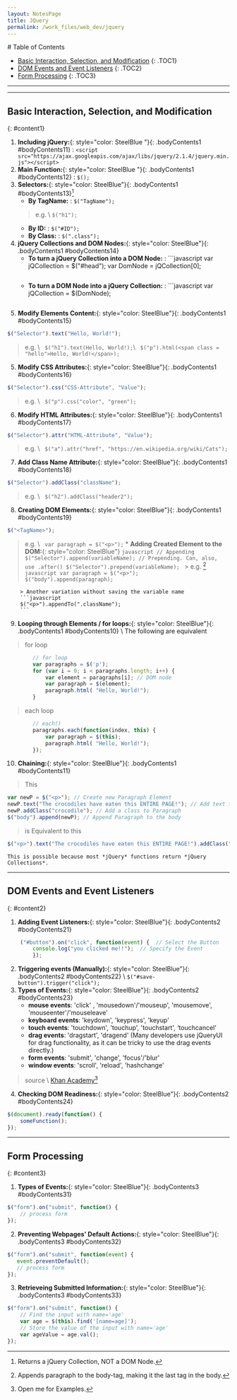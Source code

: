 ```yaml
---
layout: NotesPage
title: JQuery
permalink: /work_files/web_dev/jquery
---
```


<div markdown="1" class = "TOC">
# Table of Contents

  * [Basic Interaction, Selection, and Modification](#content1)
  {: .TOC1}
  * [DOM Events and Event Listeners](#content2)
  {: .TOC2}
  * [Form Processing](#content3)
  {: .TOC3}
</div>



***
***

## Basic Interaction, Selection, and Modification 
{: #content1}
1. **Including jQuery:**{: style="color: SteelBlue  "}{: .bodyContents1 #bodyContents11}
: ```<script src="https://ajax.googleapis.com/ajax/libs/jquery/2.1.4/jquery.min.js"></script>```
2. **Main Function:**{: style="color: SteelBlue  "}{: .bodyContents1 #bodyContents12}
: ```$();```
3. **Selectors:**{: style="color: SteelBlue"}{: .bodyContents1 #bodyContents13}[^1]
    * **By TagName:**
    :   ```$("TagName");```
    > e.g. \\
    ```$("h1");```
    * **By ID:**
    :   ```$("#ID");```
    * **By Class:**
    :   ```$(".class");```
4. **jQuery Collections and DOM Nodes:**{: style="color: SteelBlue"}{: .bodyContents1  #bodyContents14}
    * **To turn a jQuery Collection into a DOM Node:**
    :   ```javascript
        var jQCollection = $("#head");
        var DomNode = jQCollection[0];
        ```
    * **To turn a DOM Node into a jQuery Collection:**
    :   ```javascript
        var jQCollection = $(DomNode);
        ```
4. **Modify Elements Content:**{: style="color: SteelBlue"}{: .bodyContents1 #bodyContents15}
```javascript
$("Selector").text("Hello, World!");
```
> e.g. \\
``` $("h1").text(Hello, World!);```\\
``` $("p").html(<span class = "hello">Hello, World!</span>);```
5. **Modify CSS Attributes:**{: style="color: SteelBlue"}{: .bodyContents1 #bodyContents16}
```javascript
$("Selector").css("CSS-Attribute", "Value");
```
> e.g. \\
``` $("p").css("color", "green");```
6. **Modify HTML Attributes:**{: style="color: SteelBlue"}{: .bodyContents1 #bodyContents17}
```javascript
$("Selector").attr("HTML-Attribute", "Value");
```
> e.g. \\
``` $("a").attr("href", "https://en.wikipedia.org/wiki/Cats");```

7. **Add Class Name Attribute:**{: style="color: SteelBlue"}{: .bodyContents1 #bodyContents18}
```javascript
$("Selector").addClass("className");
```
> e.g. \\
``` $("h2").addClass("header2");```
8. **Creating DOM Elements:**{: style="color: SteelBlue"}{: .bodyContents1 #bodyContents19}
```javascript
$("<TagName>");
```
> e.g. \\
``` var paragraph = $("<p>");```
    * **Adding Created Element to the DOM:**{: style="color: SteelBlue"}
    ```javascript
    // Appending
    $("Selector").append(variableName);
    // Prepending. Can, also, use .after()
    $("Selector").prepend(variableName);
    ```
        > e.g. [^2]
        ```javascript
        var paragraph = $("<p>");
        $("body").append(paragraph);
        ```

        > Another variation without saving the variable name
        ```javascript
        $("<p>").appendTo(".className");
        ```
9. **Looping through Elements / for loops:**{: style="color: SteelBlue"}{: .bodyContents1 #bodyContents10} \\
The following are equivalent
> for loop
```javascript
        // for loop
        var paragraphs = $('p');
        for (var i = 0; i < paragraphs.length; i++) {
            var element = paragraphs[i]; // DOM node
            var paragraph = $(element);
            paragraph.html( "Hello, World!");
        }
```
> each loop
```javascript
        // each()
        paragraphs.each(function(index, this) {
            var paragraph = $(this);
            paragraph.html( "Hello, World!");
        });
```
10. **Chaining:**{: style="color: SteelBlue"}{: .bodyContents1 #bodyContents11}
> This
```javascript
var newP = $("<p>"); // Create new Paragraph Element
newP.text("The crocodiles have eaten this ENTIRE PAGE!"); // Add text to the created Paragraph
newP.addClass("crocodile"); // Add a class to Paragraph
$("body").append(newP); // Append Paragraph to the body
```
> is Equivalent to this
```javascript
$("<p>").text("The crocodiles have eaten this ENTIRE PAGE!").addClass("crocodile").appendTo("body");
```

    This is possible because most *jQuery* functions return *jQuery Collections*.




[^1]: Returns a jQuery Collection, NOT a DOM Node.
[^2]: Appends paragraph to the body-tag, making it the last tag in the body.
[^3]: Open me for Examples.
***

## DOM Events and Event Listeners
{: #content2}
1. **Adding Event Listeners:**{: style="color: SteelBlue"}{: .bodyContents2 #bodyContents21}
```javascript
    ("#button").on("click", function(event) {  // Select the Button
        console.log("you clicked me!!");  // Specify the Event 
        });
```
2. **Triggering events (Manually):**{: style="color: SteelBlue"}{: .bodyContents2 #bodyContents22} \\
`$("#save-button").trigger("click");`
3. **Types of Events:**{: style="color: SteelBlue"}{: .bodyContents2 #bodyContents23}
    * **mouse events**: 'click' , 'mousedown'/'mouseup', 'mousemove', 'mouseenter'/'mouseleave'
    * **keyboard events**: 'keydown', 'keypress', 'keyup'
    * **touch events**: 'touchdown', 'touchup', 'touchstart', ‘touchcancel’
    * **drag events**: 'dragstart', 'dragend' (Many developers use jQueryUI for drag functionality, as it can be tricky to use the drag events directly.)
    * **form events**: 'submit', 'change', 'focus'/'blur'
    * **window events**: 'scroll', 'reload', 'hashchange'
> source \\
> [Khan Academy](https://www.khanacademy.org/computing/computer-programming/html-js-jquery/dom-events-with-jquery/a/dom-events-and-properties)[^3]
4. **Checking DOM Readiness:**{: style="color: SteelBlue"}{: .bodyContents2 #bodyContents24}
```javascript
$(document).ready(function() {
    someFunction();
});
```

***

## Form Processing
{: #content3}
1. **Types of Events:**{: style="color: SteelBlue"}{: .bodyContents3 #bodyContents31}
```javascript
$("form").on("submit", function() {
    // process form     
});
```
2. **Preventing Webpages' Default Actions:**{: style="color: SteelBlue"}{: .bodyContents3 #bodyContents32}
```javascript
$("form").on("submit", function(event) {
   event.preventDefault();
   // process form
});
```
3. **Retrieveing Submitted Information:**{: style="color: SteelBlue"}{: .bodyContents3 #bodyContents33}
```javascript
$("form").on("submit", function() {
    // Find the input with name='age' 
    var age = $(this).find('[name=age]');
    // Store the value of the input with name='age'
    var ageValue = age.val();
});
```
